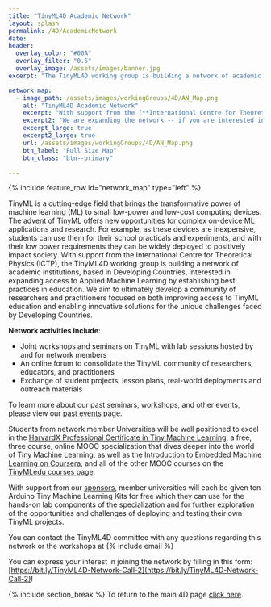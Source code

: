 ```yaml
---
title: "TinyML4D Academic Network"
layout: splash
permalink: /4D/AcademicNetwork
date: 
header:
  overlay_color: "#00A"
  overlay_filter: "0.5"
  overlay_image: /assets/images/banner.jpg
excerpt: "The TinyML4D working group is building a network of academic institutions, based in Developing Countries, interested in expanding access to Applied Machine Learning by establishing best practices in education. We aim to ultimately develop a community of researchers and practitioners focused on both improving access to TinyML education and enabling innovative solutions for the unique challenges faced by Developing Countries."

network_map: 
  - image_path: /assets/images/workingGroups/4D/AN_Map.png
    alt: "TinyML4D Academic Network"
    excerpt: "With support from the [**International Centre for Theoretical Physics (ICTP)**](https://www.ictp.it/) a first group of 20 Universities have joined the network in Summer 2021."
    excerpt2: "We are expanding the network -- if you are interested in joining please fill out this form: [https://bit.ly/TinyML4D-Network-Call-2](https://bit.ly/TinyML4D-Network-Call-2)!"
    excerpt_large: true
    excerpt2_large: true
    url: /assets/images/workingGroups/4D/AN_Map.png
    btn_label: "Full Size Map"
    btn_class: "btn--primary"

---
```


{% include feature_row id="network_map" type="left" %}

TinyML is a cutting-edge field that brings the transformative power of machine learning (ML) to small low-power and low-cost computing devices. The advent of TinyML offers new opportunities for complex on-device ML applications and research. For example, as these devices are inexpensive, students can use them for their school practicals and experiments, and with their low power requirements they can be widely deployed to positively impact society. With support from the International Centre for Theoretical Physics (ICTP), the TinyML4D working group is building a network of academic institutions, based in Developing Countries, interested in expanding access to Applied Machine Learning by establishing best practices in education. We aim to ultimately develop a community of researchers and practitioners focused on both improving access to TinyML education and enabling innovative solutions for the unique challenges faced by Developing Countries.

**Network activities include**:
+ Joint workshops and seminars on TinyML with lab sessions hosted by and for network members
+ An online forum to consolidate the TinyML community of researchers, educators, and practitioners
+ Exchange of student projects, lesson plans, real-world deployments and outreach materials

To learn more about our past seminars, workshops, and other events, please view our [past events](/4D/pastEvents) page.

Students from network member Universities will be well positioned to excel in the [HarvardX Professional Certificate in Tiny Machine Learning](https://www.edx.org/professional-certificate/harvardx-tiny-machine-learning), a free, three course, online MOOC specialization that dives deeper into the world of Tiny Machine Learning, as well as the [Introduction to Embedded Machine Learning on Coursera](https://www.coursera.org/learn/introduction-to-embedded-machine-learning), and all of the other MOOC courses on the [TinyMLedu courses page](/courses).

With support from our [sponsors](/sponsors), member universities will each be given ten Arduino Tiny Machine Learning Kits for free which they can use for the hands-on lab components of the specialization and for further exploration of the opportunities and challenges of deploying and testing their own TinyML projects.

You can contact the TinyML4D committee with any questions regarding this network or the workshops at {% include email %}

You can express your interest in joining the network by filling in this form: [https://bit.ly/TinyML4D-Network-Call-2](https://bit.ly/TinyML4D-Network-Call-2)!

{% include section_break %}
To return to the main 4D page [click here](/4D).